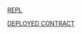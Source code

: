 [REPL](https://buymeacoffee-solidity-defi-tipping-app.daveallcaps.repl.co/)

[DEPLOYED CONTRACT](https://goerli.etherscan.io/address/0x391324121013f57aa3e9289d078fe1181de29eed)